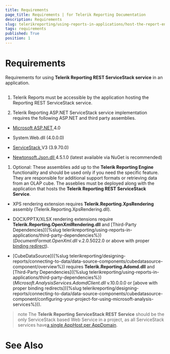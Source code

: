 ```yaml
---
title: Requirements
page_title: Requirements | for Telerik Reporting Documentation
description: Requirements
slug: telerikreporting/using-reports-in-applications/host-the-report-engine-remotely/telerik-reporting-rest-services/servicestack-implementation/requirements
tags: requirements
published: True
position: 1
---
```


# Requirements



Requirements for using __Telerik Reporting REST ServiceStack service__ in an application.
      

## 

1. Telerik Reports must be accessible by the application hosting the Reporting REST ServiceStack service.
            

1. Telerik Reporting ASP.NET ServiceStack service implementation requires
              the following ASP.NET and third party assemblies.
            

* [Microsoft ASP.NET ](http://www.asp.net/)
                  4.0
                

* System.Web.dll (4.0.0.0)
                    

* [
                      ServiceStack
                    ](
                      https://servicestack.net/
                    )
                  V3 (3.9.70.0)
                

* [
                      Newtonsoft.Json.dll
                    ](
                      http://json.codeplex.com/
                    )
                  4.5.1.0 (latest available via NuGet is recommended)
                

1. Optional:
            These assemblies add up to the __Telerik Reporting Engine__ functionality and should be used only if you need the specific feature.
              They are responsible for additional support formats or retrieving data from an OLAP cube. The asseblies must be deployed along with the
              application that hosts the __Telerik Reporting REST ServiceStack Service__.
            

* XPS rendering extension requires __Telerik.Reporting.XpsRendering__ assembly (Telerik.Reporting.XpsRendering.dll).
                

* DOCX/PPTX/XLSX rendering extensions require __Telerik.Reporting.OpenXmlRendering.dll__
                  and [Third-Party Dependencies]({%slug telerikreporting/using-reports-in-applications/third-party-dependencies%}) (*DocumentFormat.OpenXml.dll* v.2.0.5022.0 or above with proper [binding redirect](http://msdn.microsoft.com/en-us/library/eftw1fys(v=vs.110).aspx)).
                

* [CubeDataSource]({%slug telerikreporting/designing-reports/connecting-to-data/data-source-components/cubedatasource-component/overview%}) requires
                  __Telerik.Reporting.Adomd.dll__ and [Third-Party Dependencies]({%slug telerikreporting/using-reports-in-applications/third-party-dependencies%})
                  (*Microsoft.AnalysisServices.AdomdClient.dll* v.10.0.0.0 or [above with proper binding redirects]({%slug telerikreporting/designing-reports/connecting-to-data/data-source-components/cubedatasource-component/configuring-your-project-for-using-microsoft-analysis-services%})).
                

>note The __Telerik Reporting ServiceStack REST Service__ should be the only ServiceStack based Web Service in a project, as all ServiceStack services have[a single AppHost per AppDomain](
                http://mono.servicestack.net/ServiceStack.Hello/#AppHost
              ).
>


# See Also
